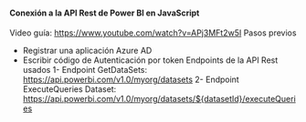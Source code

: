 #### Conexión a la API Rest de Power BI en JavaScript
Video guía: https://www.youtube.com/watch?v=APj3MFt2w5I
Pasos previos 
- Registrar una aplicación Azure AD 
- Escribir código de Autenticación por token
Endpoints de la API Rest usados 
1- Endpoint GetDataSets: https://api.powerbi.com/v1.0/myorg/datasets
2- Endpoint ExecuteQueries Dataset: https://api.powerbi.com/v1.0/myorg/datasets/${datasetId}/executeQueries
